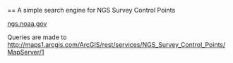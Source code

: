 == A simple search engine for NGS Survey Control Points

<a href="http://ngs.noaa.gov">ngs.noaa.gov</a>

Queries are made to <a href="http://maps1.arcgis.com/ArcGIS/rest/services/NGS_Survey_Control_Points/MapServer/1">http://maps1.arcgis.com/ArcGIS/rest/services/NGS_Survey_Control_Points/MapServer/1</a>